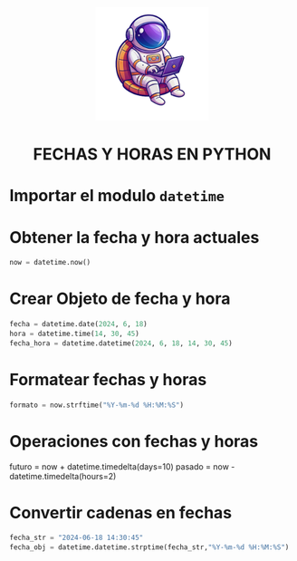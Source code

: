<div align="center">
   <img src="../../0-Assets/logo.png" alt="Descripción de la imagen" width="200px" height="200px">
   <h1>FECHAS Y HORAS EN PYTHON</h1>
</div>


# Importar el modulo `datetime`

# Obtener la fecha y hora actuales

```python
now = datetime.now()
```

# Crear Objeto de fecha y hora

```python
fecha = datetime.date(2024, 6, 18)
hora = datetime.time(14, 30, 45)
fecha_hora = datetime.datetime(2024, 6, 18, 14, 30, 45)
```

# Formatear fechas y horas

```python
formato = now.strftime("%Y-%m-%d %H:%M:%S")
```

# Operaciones con fechas y horas
futuro = now + datetime.timedelta(days=10)
pasado = now - datetime.timedelta(hours=2)

# Convertir cadenas en fechas

```python
fecha_str = "2024-06-18 14:30:45"
fecha_obj = datetime.datetime.strptime(fecha_str,"%Y-%m-%d %H:%M:%S")
```